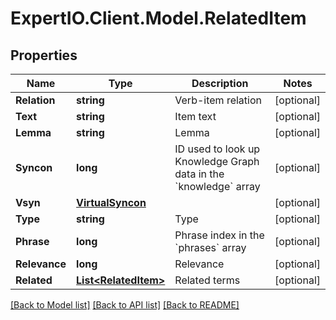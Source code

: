
# ExpertIO.Client.Model.RelatedItem

## Properties

Name | Type | Description | Notes
------------ | ------------- | ------------- | -------------
**Relation** | **string** | Verb-item relation | [optional] 
**Text** | **string** | Item text | [optional] 
**Lemma** | **string** | Lemma | [optional] 
**Syncon** | **long** | ID used to look up Knowledge Graph data in the &#x60;knowledge&#x60; array | [optional] 
**Vsyn** | [**VirtualSyncon**](VirtualSyncon.md) |  | [optional] 
**Type** | **string** | Type | [optional] 
**Phrase** | **long** | Phrase index in the &#x60;phrases&#x60; array | [optional] 
**Relevance** | **long** | Relevance | [optional] 
**Related** | [**List&lt;RelatedItem&gt;**](RelatedItem.md) | Related terms | [optional] 

[[Back to Model list]](../README.md#documentation-for-models)
[[Back to API list]](../README.md#documentation-for-api-endpoints)
[[Back to README]](../README.md)

